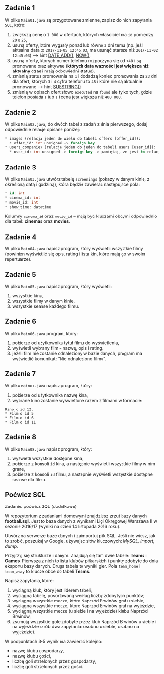 ## Zadanie 1

W pliku `Main01.java` są przygotowane zmienne, zapisz do nich zapytania `SQL`, które:

1. zwiększą cenę o `1 000` w ofertach, których właściciel ma `id` pomiędzy `20` a `25`,
2. usuną oferty, które wygasły ponad lub równo `3` dni temu (np. jeśli aktualna data to `2017-11-05 12:45:03`, ma usunąć starsze niż `2017-11-02 12:45:03`) –> hint [DATE_ADD()][mysql_date_add], [NOW()][mysql_now],
3. usuną oferty, których numer telefonu rozpoczyna się od `+48` i są promowane oraz aktywne (**których data ważności jest większa niż aktualny czas** i mają odpowiedni status).
4. zmienią status promowania na `1` i dodadzą koniec promowania za `23` dni dla ofert, których `3` i `4` cyfra telefonu to `48` i które nie są aktualnie promowane –> hint [SUBSTRING()][mysql_substring]
5. zmienią w opisach ofert słowo `executed` na `found` ale tylko tych, gdzie telefon posiada `(` lub `)` i cena jest większa niż `400 000`.

<!-- Links -->
[mysql_date_add]: https://dev.mysql.com/doc/refman/5.6/en/date-and-time-functions.html#function_date-add
[mysql_now]: https://dev.mysql.com/doc/refman/5.6/en/date-and-time-functions.html#function_now
[mysql_substring]: https://dev.mysql.com/doc/refman/5.6/en/string-functions.html#function_substring


## Zadanie 2

W pliku `Main02.java`, do dwóch tabel z zadań z dnia pierwszego, dodaj odpowiednie relacje opisane poniżej: 

```SQL
* images (relacja jeden do wielu do tabeli offers [offer_id]):
  * offer_id: int unsigned -> foreign key
* users_companies (relacja jeden do jeden do tabeli users [user_id]):
  * user_id: int unsigned -> foreign key -> pamiętaj, że jest to relacja jeden do jeden
```


## Zadanie 3

W pliku `Main03.java` utwórz tabelę `screenings` (pokazy w danym kinie, z określoną datą i godziną), która będzie zawierać następujące pola:
```SQL
* id: int
* cinema_id: int
* movie_id: int
* show_time: datetime
```
Kolumny `cinema_id` oraz `movie_id` – mają być kluczami obcymi odpowiednio dla tabel: **cinemas** oraz **movies**.


## Zadanie 4

W pliku `Main04.java` napisz program, który wyświetli wszystkie filmy (powinien wyświetlić się opis, rating i lista kin, które mają go w swoim repertuarze).


## Zadanie 5


W pliku `Main05.java` napisz program, który wyświetli:

1. wszystkie kina,
2. wszystkie filmy w danym kinie,
3. wszystkie seanse każdego filmu.


## Zadanie 6


W pliku `Main06.java` program, który:

1. pobierze od użytkownika tytuł filmu do wyświetlenia,
2. wyświetli wybrany film – nazwę, opis i rating,
3. jeżeli film nie zostanie odnaleziony w bazie danych, program ma wyświetlić komunikat: "Nie odnaleziono filmu".


## Zadanie 7

W pliku `Main07.java` napisz program, który: 

1. pobierze od użytkownika nazwę kina,
2. wybrane kino zostanie wyświetlone razem z filmami w formacie:
```
Kino o id 12:
* Film o id 5
* Film o id 6
* Film o id 11
```


## Zadanie 8

W pliku `Main08.java` napisz program, który: 

1. wyświetli wszystkie dostępne kina,
2. pobierze z konsoli `id` kina, a następnie wyświetli wszystkie filmy w nim grane,
3. pobierze z konsoli `id` filmu, a następnie wyświetli wszystkie dostępne seanse dla filmu.


## Poćwicz SQL

Zadanie: poćwicz SQL (dodatkowe)

W repozytorium z zadaniami domowymi znajdziesz zrzut bazy danych **football.sql**. 
Jest to baza danych z wynikami Ligi Okręgowej Warszawa II w sezonie 2016/17 (wyniki na dzień 14 listopada 2016 roku).

Utwórz na serwerze bazę danych i zaimportuj plik SQL. 
Jeśli nie wiesz, jak to zrobić, poszukaj w Google, używając słów kluczowych: *MySQL, import, dump*.

Przyjrzyj się strukturze i danym. Znajdują się tam dwie tabele: **Teams** i **Games**. 
Pierwsza z nich to lista klubów piłkarskich i punkty zdobyte do dnia eksportu bazy danych. 
Druga tabela to wyniki gier. Pola `team_home` i `team_away` to klucze obce do tabeli **Teams**.

Napisz zapytania, które:

1. wyciągną klub, który jest liderem tabeli,
2. wyciągną tabelę, posortowaną według liczby zdobytych punktów,
3. wyciągną wszystkie mecze, które Naprzód Brwinów grał u siebie,
4. wyciągną wszystkie mecze, które Naprzód Brwinów grał na wyjeździe,
5. wyciągną wszystkie mecze (u siebie i na wyjeździe) klubu Naprzód Brwinów, 
6. zsumują wszystkie gole zdobyte przez klub Naprzód Brwinów u siebie i na wyjeździe (zrób dwa zapytania: osobno u siebie, osobno na wyjeździe).

W podpunktach 3-5 wynik ma zawierać kolejno: 

* nazwę klubu gospodarzy,
* nazwę klubu gości,
* liczbę goli strzelonych przez gospodarzy,
* liczbę goli strzelonych przez gości.  

